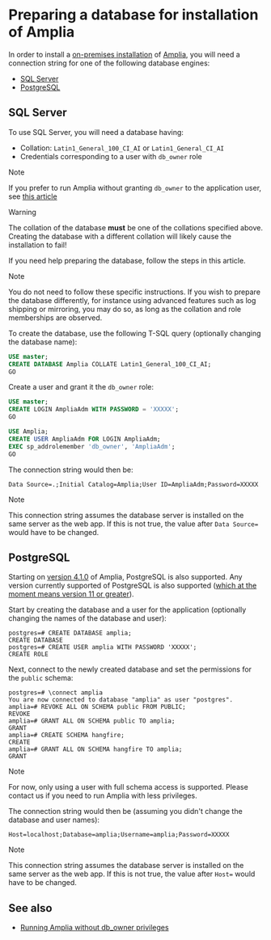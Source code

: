 ﻿# Preparing a database for installation of Amplia

In order to install a [on-premises installation](index.md) of [Amplia](../index.md), you will need a connection string for one of the following database engines:

* [SQL Server](#sql-server)
* [PostgreSQL](#postgres)

<a name="sql-server" />

## SQL Server

To use SQL Server, you will need a database having:

* Collation: `Latin1_General_100_CI_AI` or `Latin1_General_CI_AI`
* Credentials corresponding to a user with `db_owner` role

> [!NOTE]
> If you prefer to run Amplia without granting `db_owner` to the application user, see [this article](unprivileged-db-user.md)

> [!WARNING]
> The collation of the database **must** be one of the collations specified above. Creating the database with a different collation will likely cause the installation to fail!

If you need help preparing the database, follow the steps in this article.

> [!NOTE]
> You do not need to follow these specific instructions. If you wish to prepare the database differently, for instance using advanced
> features such as log shipping or mirroring, you may do so, as long as the collation and role memberships are observed.

To create the database, use the following T-SQL query (optionally changing the database name):

```sql
USE master;
CREATE DATABASE Amplia COLLATE Latin1_General_100_CI_AI;
GO
```

Create a user and grant it the `db_owner` role:

```sql
USE master;
CREATE LOGIN AmpliaAdm WITH PASSWORD = 'XXXXX';
GO

USE Amplia;
CREATE USER AmpliaAdm FOR LOGIN AmpliaAdm;
EXEC sp_addrolemember 'db_owner', 'AmpliaAdm';
GO
```

The connection string would then be:

```
Data Source=.;Initial Catalog=Amplia;User ID=AmpliaAdm;Password=XXXXX
```

> [!NOTE]
> This connection string assumes the database server is installed on the same server as the web app. If this is not true,
> the value after `Data Source=` would have to be changed.

<a name="postgres" />

## PostgreSQL

Starting on [version 4.1.0](../changelog.md#4-1-0) of Amplia, PostgreSQL is also supported. Any version currently supported of PostgreSQL
is also supported ([which at the moment means version 11 or greater](https://www.postgresql.org/support/versioning/)).

Start by creating the database and a user for the application (optionally changing the names of the database and user):

```
postgres=# CREATE DATABASE amplia;
CREATE DATABASE
postgres=# CREATE USER amplia WITH PASSWORD 'XXXXX';
CREATE ROLE
```

Next, connect to the newly created database and set the permissions for the `public` schema:

```
postgres=# \connect amplia
You are now connected to database "amplia" as user "postgres".
amplia=# REVOKE ALL ON SCHEMA public FROM PUBLIC;
REVOKE
amplia=# GRANT ALL ON SCHEMA public TO amplia;
GRANT
amplia=# CREATE SCHEMA hangfire;
CREATE
amplia=# GRANT ALL ON SCHEMA hangfire TO amplia;
GRANT
```

> [!NOTE]
> For now, only using a user with full schema access is supported. Please contact us if you need to run Amplia with less privileges.

The connection string would then be (assuming you didn't change the database and user names):

```
Host=localhost;Database=amplia;Username=amplia;Password=XXXXX
```

> [!NOTE]
> This connection string assumes the database server is installed on the same server as the web app. If this is not true,
> the value after `Host=` would have to be changed.

## See also

* [Running Amplia without db_owner privileges](unprivileged-db-user.md)
